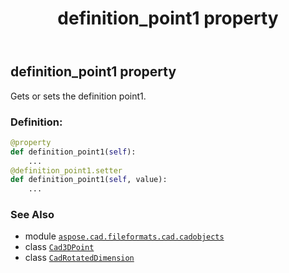 ﻿---
title: definition_point1 property
second_title: Aspose.CAD for Python via .NET API References
description: 
type: docs
weight: 230
url: /python-net/aspose.cad.fileformats.cad.cadobjects/cadrotateddimension/definition_point1/
is_root: false
---

## definition_point1 property


Gets or sets the definition point1.
### Definition:
```python
@property
def definition_point1(self):
    ...
@definition_point1.setter
def definition_point1(self, value):
    ...
```

### See Also
* module [`aspose.cad.fileformats.cad.cadobjects`](../../)
* class [`Cad3DPoint`](/cad/python-net/aspose.cad.fileformats.cad.cadobjects/cad3dpoint)
* class [`CadRotatedDimension`](/cad/python-net/aspose.cad.fileformats.cad.cadobjects/cadrotateddimension)
